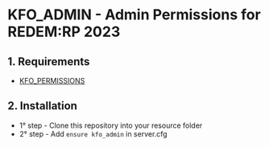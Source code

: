 # KFO_ADMIN - Admin Permissions for REDEM:RP 2023

## 1. Requirements 

- [KFO_PERMISSIONS](https://github.com/MuriloBada/kfo_permissions)

## 2. Installation

- 1° step - Clone this repository into your resource folder
- 2° step - Add ```ensure kfo_admin``` in server.cfg